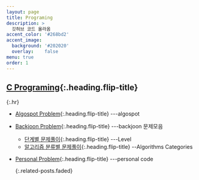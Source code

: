 ```yaml
---
layout: page
title: Programing
description: >
  깃허브 코드 올라옴
accent_color: '#268bd2'
accent_image:
  background: '#202020'
  overlay:    false
menu: true
order: 1
---
```


## [C Programing]{:.heading.flip-title}

{:.hr}

* [Algospot Problem]{:.heading.flip-title} ---algospot

* [Backjoon Problem]{:.heading.flip-title} ---backjoon 문제모음

  * [단계별 문제풀이]{:.heading.flip-title}  ---Level
  * [알고리즘 분류별 문제풀이]{:.heading.flip-title} --Algorithms Categories

* [Personal Problem]{:.heading.flip-title}  ---personal code

  {:.related-posts.faded}







[C Programing]: C_code.md

[Algospot Problem]: /_featured_categories/algospot/algospot.md

[단계별 문제풀이]: /tag/backjoon/backjoon-level/

[알고리즘 분류별 문제풀이]: /tag/backjoon/backjoon-classification/

[Personal Problem]: ../_featured_categories/personalcode/personalcode.md
[Backjoon Problem]: /category/backjoon-category/

